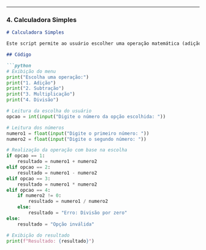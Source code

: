 
---

### 4. Calculadora Simples

```markdown
# Calculadora Simples

Este script permite ao usuário escolher uma operação matemática (adição, subtração, multiplicação ou divisão) e realizar o cálculo.

## Código

```python
# Exibição do menu
print("Escolha uma operação:")
print("1. Adição")
print("2. Subtração")
print("3. Multiplicação")
print("4. Divisão")

# Leitura da escolha do usuário
opcao = int(input("Digite o número da opção escolhida: "))

# Leitura dos números
numero1 = float(input("Digite o primeiro número: "))
numero2 = float(input("Digite o segundo número: "))

# Realização da operação com base na escolha
if opcao == 1:
    resultado = numero1 + numero2
elif opcao == 2:
    resultado = numero1 - numero2
elif opcao == 3:
    resultado = numero1 * numero2
elif opcao == 4:
    if numero2 != 0:
        resultado = numero1 / numero2
    else:
        resultado = "Erro: Divisão por zero"
else:
    resultado = "Opção inválida"

# Exibição do resultado
print(f"Resultado: {resultado}")
